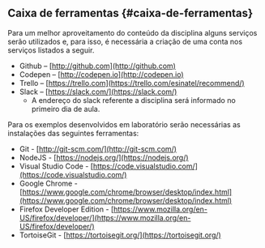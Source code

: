 ## Caixa de ferramentas {#caixa-de-ferramentas}

Para um melhor aproveitamento do conteúdo da disciplina alguns serviços serão utilizados e, para isso, é necessária a criação de uma conta nos serviços listados a seguir.

* Github – [http://github.com](http://github.com)
* Codepen – [http://codepen.io](http://codepen.io)
* Trello – [https://trello.com](https://trello.com/esinatel/recommend/)
* Slack – [https://slack.com/](https://slack.com/)
  * A endereço do slack referente a disciplina será informado no primeiro dia de aula.

Para os exemplos desenvolvidos em laboratório serão necessárias as instalações das seguintes ferramentas:

* Git - [http://git-scm.com/](http://git-scm.com/)
* NodeJS - [https://nodejs.org/](https://nodejs.org/)
* Visual Studio Code - [https://code.visualstudio.com/](https://code.visualstudio.com/)
* Google Chrome - [https://www.google.com/chrome/browser/desktop/index.html](https://www.google.com/chrome/browser/desktop/index.html)
* Firefox Developer Edition - [https://www.mozilla.org/en-US/firefox/developer/](https://www.mozilla.org/en-US/firefox/developer/)
* TortoiseGit - [https://tortoisegit.org/](https://tortoisegit.org/)



